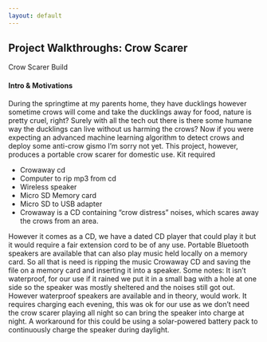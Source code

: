 ```yaml
---
layout: default
---
```

## Project Walkthroughs: Crow Scarer

Crow Scarer Build
#### **Intro & Motivations**
During the springtime at my parents home, they have ducklings however sometime crows will come and take the ducklings away for food, nature is pretty cruel, right? Surely with all the tech out there is there some humane way the ducklings can live without us harming the crows?
Now if you were expecting an advanced machine learning algorithm to detect crows and deploy some anti-crow gismo I’m sorry not yet. This project, however, produces a portable crow scarer for domestic use.
Kit required
 - Crowaway cd
 - Computer to rip mp3 from cd
 - Wireless speaker
 - Micro SD Memory card
 - Micro SD to USB adapter
 - Crowaway is a CD containing “crow distress” noises, which scares away the crows from an area. 
 
However it comes as a CD, we have a dated CD player that could play it but it would require a fair extension cord to be of any use. Portable Bluetooth speakers are available that can also play music held locally on a memory card. So all that is need is ripping the music Crowaway CD and saving the file on a memory card and inserting it into a speaker.
Some notes:
It isn’t waterproof, for our use if it rained we put it in a small bag with a hole at one side so the speaker was mostly sheltered and the noises still got out. However waterproof speakers are available and in theory, would work.
It requires charging each evening, this was ok for our use as we don’t need the crow scarer playing all night so can bring the speaker into charge at night. A workaround for this could be using a solar-powered battery pack to continuously charge the speaker during daylight.
​